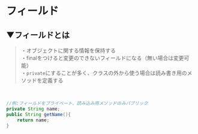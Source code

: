 # フィールド

## ▼フィールドとは
>・オブジェクトに関する情報を保持する<br>
>・finalをつけると変更のできないフィールドになる（無い場合は変更可能）<br>
>・`private`にすることが多く、クラスの外から使う場合は読み書き用のメソッドを定義する<br>
<br>

```java
//例:フィールドをプライベート、読み込み用メソッドのみパブリック
private String name;
public String getName(){
    return name;
}
```
<br>



